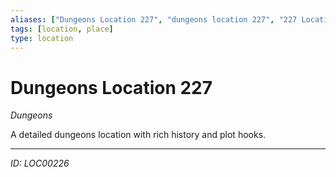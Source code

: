 ```yaml
---
aliases: ["Dungeons Location 227", "dungeons location 227", "227 Location Dungeons"]
tags: [location, place]
type: location
---
```


# Dungeons Location 227

*Dungeons*

A detailed dungeons location with rich history and plot hooks.

---
*ID: LOC00226*